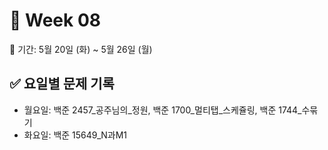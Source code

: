 ﻿# 📘 Week 08

<!-- 기간 시작 -->
📆 기간: 5월 20일 (화) ~ 5월 26일 (월)
<!-- 기간 끝 -->

<!-- 요일별 기록 시작 -->
## ✅ 요일별 문제 기록
- 월요일: 백준 2457_공주님의_정원, 백준 1700_멀티탭_스케쥴링, 백준 1744_수묶기
- 화요일: 백준 15649_N과M1
<!-- 요일별 기록 끝 -->